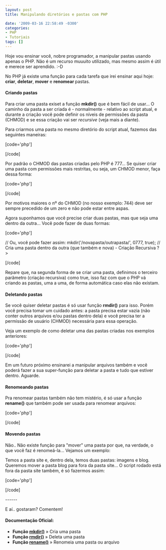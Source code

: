 ```yaml
---
layout: post
title: Manipulando diretórios e pastas com PHP

date: '2009-03-16 22:58:49 -0300'
categories:
- PHP
- Tutoriais
tags: []
---
```

<p>Hoje vou ensinar você, nobre programador, a manipular pastas usando apenas o PHP. Não é um recurso muuuito utilizado, mas mesmo assim é útil e merece ser aprendido.  :-D</p>
<p>No PHP já existe uma função para cada tarefa que irei ensinar aqui hoje: <strong>criar</strong>, <strong>deletar</strong>, <strong>mover</strong> e <strong>renomear </strong>pastas.</p>
<h4>Criando pastas</h4>
<p>Para criar uma pasta exiset a função <strong>mkdir()</strong> que é bem fácil de usar... O caminho da pasta a ser criada é - normalmente - relativo ao script atual, e durante a criação você pode definir os níveis de permissões da pasta (CHMOD) e se essa criação vai ser <em>recursive</em> (veja mais a diante).</p>
<p>Para criarmos uma pasta no mesmo diretório do script atual, fazemos das seguintes maneiras:</p>

[code='php']
<?php
mkdir('/novapasta/'); // Cria uma nova pasta dentro do diretório atual
?>
[/code]

<p>Por padrão o CHMOD das pastas criadas pelo PHP é 777... Se quiser criar uma pasta com permissões mais restritas, ou seja, um CHMOD menor, faça dessa forma:</p>

[code='php']
<?php
mkdir('/novapasta/', 0744); // Cria uma nova pasta dentro do diretório atual com permissão CHMOD de 744
?>
[/code]

<p>Por motivos maiores o nº do CHMOD (no nosso exemplo: 744) deve ser sempre precedido de um zero e não pode estar entre aspas.</p>
<p>Agora suponhamos que você precise criar duas pastas, mas que seja uma dentro da outra... Você pode fazer de duas formas:</p>

[code='php']
<?php
// Dividindo em duas instruções:
mkdir('/novapasta/'); // Cria uma nova pasta dentro do diretório atual
mkdir('/novapasta/outrapasta/'); // Cria uma nova pasta dentro da pasta /novapasta/ que está dentro do diretório atual</p>
<p>// Ou, você pode fazer assim:
mkdir('/novapasta/outrapasta/', 0777, true); // Cria uma pasta dentro da outra (que também e nova) - Criação Recursiva
?>
[/code]

<p>Repare que, na segunda forma de se criar uma pasta, definimos o terceiro parâmetro (criação recursiva) como true, isso faz com que o PHP vá criando as pastas, uma a uma, de forma automática caso elas não existam.</p>
<h4>Deletando pastas</h4>
<p>Se você quiser deletar pastas é só usar função <strong>rmdir()</strong> para isso. Porém você precisa tomar um cuidado antes: a pasta precisa estar vazia (não conter outros arquivos e/ou pastas dentro dela) e você precisa ter a permissão de usuário (CHMOD) necessária para essa operação.</p>
<p>Veja um exemplo de como deletar uma das pastas criadas nos exemplos anteriores:</p>

[code='php']
<?php
rmdir('/novapasta/outrapasta/'); // Deleta a pasta /outrapasta/ de dentro da pasta /novapasta/
?>
[/code]

<p>Em um futuro próximo ensinarei a manipular arquivos também e você poderá fazer a sua super-função para deletar a pasta e tudo que estiver dentro. Aguarde.</p>
<h4>Renomeando pastas</h4>
<p>Pra renomear pastas também não tem mistério, é só usar a função <strong>rename()</strong> que também pode ser usada para renomear arquivos:</p>

[code='php']
<?php
rename('/novapasta/', '/minhapasta/'); // Renomeia /novapasta/ para /minhapasta/
?>
[/code]

<h4>Movendo pastas</h4>
<p>Não.. Não existe função para "mover" uma pasta por que, na verdade, o que você faz é renomeá-la... Vejamos um exemplo:</p>
<p>Temos a pasta site e, dentro dela, temos duas pastas: imagens e blog. Queremos mover a pasta blog para fora da pasta site... O script rodado está fora da pasta site também, é só fazermos assim:</p>

[code='php']
<?php
rename('/site/blog/', '/blog/'); // Com isso, "tiramos" a pasta blog de dentro da pasta /site/
?>
[/code]

<p>------</p>
<p>E aí.. gostaram? Comentem!</p>
<h4>Documentação Oficial:</h4>
<ul>
<li><strong>Função <a href="http://br.php.net/mkdir" target="_blank">mkdir()</a></strong> » Cria uma pasta</li>
<li><strong>Função <a href="http://br.php.net/rmdir" target="_blank">rmdir()</a></strong> » Deleta uma pasta</li>
<li><strong>Função <a href="http://br.php.net/rename" target="_blank">rename()</a></strong> » Renomeia uma pasta ou arquivo</li>
</ul>
